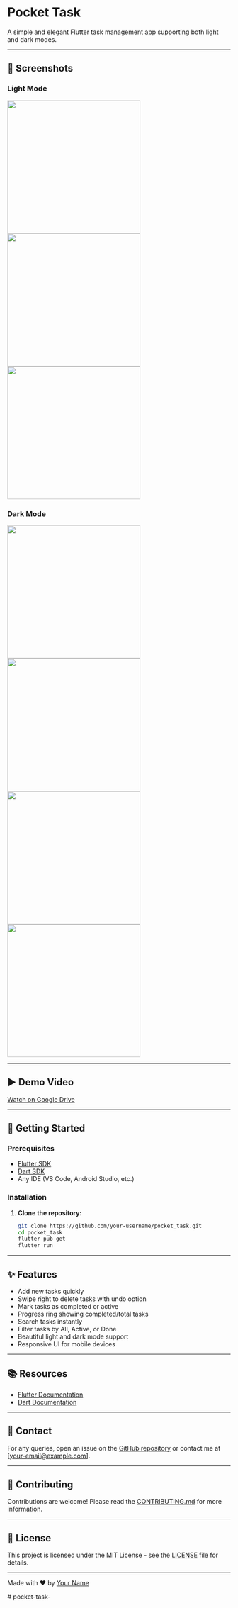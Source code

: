 # Pocket Task

A simple and elegant Flutter task management app supporting both light and dark modes.

---

## 📸 Screenshots

### Light Mode
<img src="assets/IMG-20250819-WA0008.jpg" width="300"/>
<img src="assets/IMG-20250819-WA0009.jpg" width="300"/>
<img src="assets/IMG-20250819-WA0010.jpg" width="300"/>

### Dark Mode
<img src="assets/IMG-20250819-WA0011.jpg" width="300"/>
<img src="assets/IMG-20250819-WA0012.jpg" width="300"/>
<img src="assets/IMG-20250819-WA0013.jpg" width="300"/>
<img src="assets/IMG-20250819-WA0014.jpg" width="300"/>

---

## ▶️ Demo Video

[Watch on Google Drive](https://drive.google.com/your-demo-video-link)

---

## 🚀 Getting Started

### Prerequisites

- [Flutter SDK](https://docs.flutter.dev/get-started/install)
- [Dart SDK](https://dart.dev/get-dart)
- Any IDE (VS Code, Android Studio, etc.)

### Installation

1. **Clone the repository:**
   ```sh
   git clone https://github.com/your-username/pocket_task.git
   cd pocket_task
   flutter pub get
   flutter run
   ```

---

## ✨ Features

- Add new tasks quickly
- Swipe right to delete tasks with undo option
- Mark tasks as completed or active
- Progress ring showing completed/total tasks
- Search tasks instantly
- Filter tasks by All, Active, or Done
- Beautiful light and dark mode support
- Responsive UI for mobile devices

---

## 📚 Resources

- [Flutter Documentation](https://docs.flutter.dev/)
- [Dart Documentation](https://dart.dev/guides)

---

## 📧 Contact

For any queries, open an issue on the [GitHub repository](https://github.com/your-username/pocket_task/issues) or contact me at [your-email@example.com].

---

## 🤝 Contributing

Contributions are welcome! Please read the [CONTRIBUTING.md](CONTRIBUTING.md) for more information.

---

## 📝 License

This project is licensed under the MIT License - see the [LICENSE](LICENSE) file for details.

---

Made with ❤️ by [Your Name](https://github.com/your-username)


#   p o c k e t - t a s k -  
 